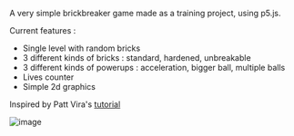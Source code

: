 A very simple brickbreaker game made as a training project, using p5.js.

Current features :
- Single level with random bricks
- 3 different kinds of bricks : standard, hardened, unbreakable
- 3 different kinds of powerups : acceleration, bigger ball, multiple balls
- Lives counter
- Simple 2d graphics

Inspired by Patt Vira's [tutorial](https://www.pattvira.com/coding-tutorials/v/brick-breaker?categoryId=65a4d270106ef4478b019146)

![image](https://github.com/nicolas286/Simple-brickbreaker-game/assets/155650119/ba4d1b02-523d-441c-81ea-fed9a7176ff1)
